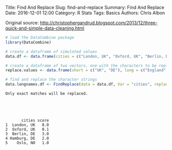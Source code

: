 Title: Find And Replace
Slug: find-and-replace
Summary: Find And Replace
Date: 2016-12-01 12:00
Category: R Stats
Tags: Basics
Authors: Chris Albon


Original source: http://christophergandrud.blogspot.com/2013/12/three-quick-and-simple-data-cleaning.html


```R
# load the DataCombine package
library(DataCombine)
```


```R
# create a dataframe of simulated values
data.df <- data.frame(cities = c("London, UK", "Oxford, UK", "Berlin, DE", "Hamburg, DE", "Oslo, NO"), score = c(8, 0.1, 3, 2, 1))
```


```R
# create a dataframe of two vectors, one with the characters to be replaced and the other with what to replace it with
replace.values <- data.frame(short = c("UK", "DE"), long = c("England", "Germany"))
```


```R
# find and replace the character strings
data.longnames.df <- FindReplace(data = data.df, Var = "cities", replaceData = replace.values, from = "short", to = "long"); data.longnames.df
```

    Only exact matches will be replaced.





           cities score
    1  London, UK   8.0
    2  Oxford, UK   0.1
    3  Berlin, DE   3.0
    4 Hamburg, DE   2.0
    5    Oslo, NO   1.0
